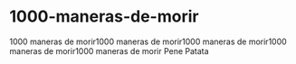 # 1000-maneras-de-morir
1000 maneras de morir1000 maneras de morir1000 maneras de morir1000 maneras de morir1000 maneras de morir
Pene
Patata
